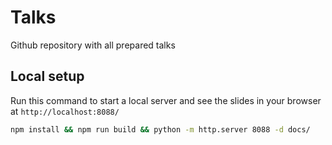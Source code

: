 # Talks
Github repository with all prepared talks


## Local setup
Run this command to start a local server and see the slides in your browser at `http://localhost:8088/`
```bash
npm install && npm run build && python -m http.server 8088 -d docs/
```